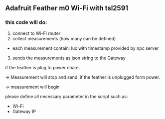 ## Adafruit Feather m0 Wi-Fi with tsl2591
### this code will do:

1. connect to Wi-Fi router
2. collect measurements (how many can be defined)
- each measurement contain: lux with timestamp provided by npc server
3. sends the measurements as json string to the Gateway

if the feather is plug to power chare.

 -> Measurement will stop and send.
if the feather is unplugged form power.

 -> measurement will begin

please define all necessary parameter in the script such as:
- Wi-Fi
- Gateway IP
